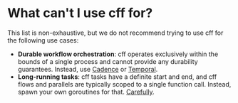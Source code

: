 # What can't I use cff for?

This list is non-exhaustive,
but we do not recommend trying to use cff for the following use cases:

- **Durable workflow orchestration**:
  cff operates exclusively within the bounds of a single process
  and cannot provide any durability guarantees.
  Instead, use
  [Cadence](https://cadenceworkflow.io/) or [Temporal](https://temporal.io/).
- **Long-running tasks**:
  cff tasks have a definite start and end,
  and cff flows and parallels are typically scoped to a single function call.
  Instead, spawn your own goroutines for that.
  [Carefully](https://github.com/uber-go/guide/blob/master/style.md#dont-fire-and-forget-goroutines).

